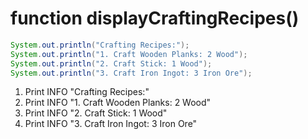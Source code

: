 # function displayCraftingRecipes()

```java
System.out.println("Crafting Recipes:");
System.out.println("1. Craft Wooden Planks: 2 Wood");
System.out.println("2. Craft Stick: 1 Wood");
System.out.println("3. Craft Iron Ingot: 3 Iron Ore");
```

1. Print INFO "Crafting Recipes:"
2. Print INFO "1. Craft Wooden Planks: 2 Wood"
3. Print INFO "2. Craft Stick: 1 Wood"
4. Print INFO "3. Craft Iron Ingot: 3 Iron Ore"
